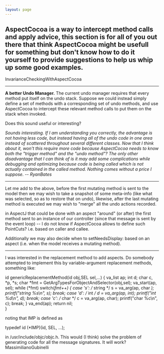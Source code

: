 ```yaml
---
layout: page
---
```


AspectCocoa is a way to intercept method calls and apply advice, this section is for all of you out there that think AspectCocoa might be usefull for something but don't know how to do it yourself to provide suggestions to help us whip up some good examples.
----

InvarianceCheckingWithAspectCocoa

----
**A better Undo Manager.**
The current undo manager requires that every method put itself on the undo stack.  Suppose we could instead simply define a set of methods with a corresponding set of undo methods, and use AspectCocoa to intercept these relevant method calls to put them on the stack when invoked.

Does this sound useful or interesting?

*Sounds interesting. If I am understanding you correctly, the advantage is not having less code, but instead having all of the undo code in one area instead of scattered throughout several different classes. Now that I think about it, won't this require more code because AspectCocoa needs to know both the "trigger method" and the "undo method"? The only other disadvantage that I can think of is it may add some complications while debugging and optimizing because code is being called which is not actually contained in the called method. Nothing comes without a price I suppose. -- RyanBates*

----

Let me add to the above, before the first mutating method is sent to the model then we may wish to take a snapshot of some meta-info (like what was selected, so as to restore that on undo), likewise, after the last mutating method is executed we may wish to "merge" all the undo actions recorded.

in AspectJ that could be done with an aspect "around" (or after) the first method sent to an instance of our controller (since that message is sent by the event loop) -- I do not know if AspectCocoa allows to define such PointCuts? i.e. based on caller and callee.

Additionally we may also decide when to     setNeedsDisplay: based on an aspect (i.e. when the model receives a mutating method).

----

I was interested in the replacement method to add aspects. Do somebody attempted to implement this by variable-argument replacement methods, something like:
    
id genericReplacementMethod(id obj,SEL sel,...)
{
                   va_list ap;
                   int d;
                   char c, *p, *s;
                   char *fmt = GetArgTypesForObjectAndSelector(obj,sel);
                   va_start(ap, sel);
                   while (*fmt)
                           switch(*fmt++) {
                           case 's':                       /* string */
                                   s = va_arg(ap, char *);
                                   printf("string %s\n", s);
                                   break;
                           case 'd':                       /* int */
                                   d = va_arg(ap, int);
                                   printf("int %d\n", d);
                                   break;
                           case 'c':                       /* char */
                                   c = va_arg(ap, char);
                                   printf("char %c\n", c);
                                   break;
                           }
                   va_end(ap);
   return nil;   
}

noting that IMP is defined as
    
typedef id                      (*IMP)(id, SEL, ...); 

in     /usr/include/objc/objc.h. This would (I think) solve the problem of generating code for all the message signatures. It will work? 
MassimilianoGubinelli
